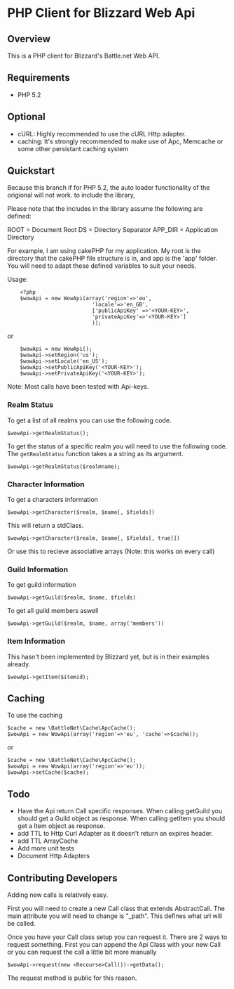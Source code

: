 PHP Client for Blizzard Web Api
===============================

Overview
--------
This is a PHP client for Blizzard's Battle.net Web API.

Requirements
------------
* PHP 5.2

Optional
--------
* cURL: Highly recommended to use the cURL Http adapter.
* caching: It's strongly recommended to make use of Apc, Memcache or some other persistant caching system

Quickstart
----------
Because this branch if for PHP 5.2, the auto loader functionality of the origional will not work. to include the library, <?php require-once('/full/path/to/lib/WoW/WoWApi.php'); ?>

Please note that the includes in the library assume the following are defined:

ROOT = Document Root
DS = Directory Separator
APP_DIR = Application Directory

For example, I am using cakePHP for my application. My root is the directory that the cakePHP file structure is in, and app is the 'app' folder. You will need to adapt these defined variables to suit your needs.

Usage:

		<?php
		$wowApi = new WowApi(array('region'=>'eu', 
							   'locale'=>'en_GB',
							   ['publicApiKey' =>'<YOUR-KEY>', 
							   'privateApiKey'=>'<YOUR-KEY>']
							   ));
or

		$wowApi = new WowApi();
		$wowApi->setRegion('us');
		$wowApi->setLocale('en_US');
		$wowApi->setPublicApiKey('<YOUR-KEY>');
		$wowApi->setPrivateApiKey('<YOUR-KEY>');
Note: Most calls have been tested with Api-keys.

### Realm Status
To get a list of all realms you can use the following code.

	$wowApi->getRealmStatus();
To get the status of a specific realm you will need to use the following code.
The `getRealmStatus` function takes a a string as its argument. 

	$wowApi->getRealmStatus($realmname);
	
### Character Information
To get a characters information

	$wowApi->getCharacter($realm, $name[, $fields])
This will return a stdClass. 

	$wowApi->getCharacter($realm, $name[, $fields[, true]])
Or use this to recieve associative arrays
(Note: this works on every call)

### Guild Information
To get guild information
	
	$wowApi->getGuild($realm, $name, $fields)
To get all guild members aswell

	$wowApi->getGuild($realm, $name, array('members'))

### Item Information
This hasn't been implemented by Blizzard yet, but is in their examples already.

	$wowApi->getItem($itemid);

Caching
--------

To use the caching

	$cache = new \BattleNet\Cache\ApcCache();
	$wowApi = new WowApi(array('region'=>'eu', 'cache'=>$cache));
or

	$cache = new \BattleNet\Cache\ApcCache();
	$wowApi = new WowApi(array('region'=>'eu'));
	$wowApi->setCache($cache);	
	
Todo
----

- Have the Api return Call specific responses. 
When calling getGuild you should get a Guild object as response.
When calling getItem you should get a Item object as response.
- add TTL to Http Curl Adapter as it doesn't return an expires header.
- add TTL ArrayCache
- Add more unit tests
- Document Http Adapters

Contributing Developers
-----------------------

Adding new calls is relatively easy.

First you will need to create a new <Resource>Call class that extends AbstractCall.
The main attribute you will need to change is "_path". This defines what url will be called.

Once you have your Call class setup you can request it.
There are 2 ways to request something.
First you can append the <Game>Api Class with your new <Resource>Call 
or you can request the call a little bit more manually

	$wowApi->request(new <Recourse>Call())->getData();
The request method is public for this reason.   